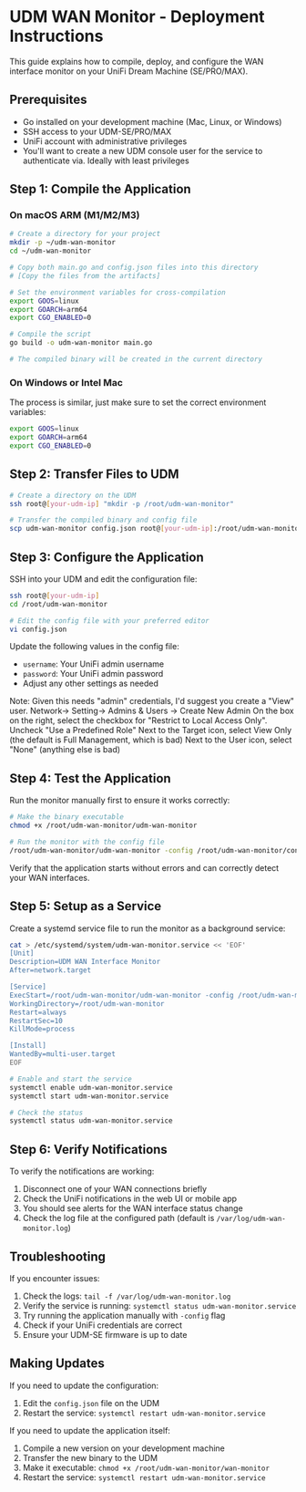 # UDM WAN Monitor - Deployment Instructions

This guide explains how to compile, deploy, and configure the WAN interface monitor on your UniFi Dream Machine (SE/PRO/MAX).

## Prerequisites

- Go installed on your development machine (Mac, Linux, or Windows)
- SSH access to your UDM-SE/PRO/MAX
- UniFi account with administrative privileges
- You'll want to create a new UDM console user for the service to authenticate via. Ideally with least privileges

## Step 1: Compile the Application

### On macOS ARM (M1/M2/M3)

```bash
# Create a directory for your project
mkdir -p ~/udm-wan-monitor
cd ~/udm-wan-monitor

# Copy both main.go and config.json files into this directory
# [Copy the files from the artifacts]

# Set the environment variables for cross-compilation
export GOOS=linux
export GOARCH=arm64
export CGO_ENABLED=0

# Compile the script
go build -o udm-wan-monitor main.go

# The compiled binary will be created in the current directory
```

### On Windows or Intel Mac

The process is similar, just make sure to set the correct environment variables:

```bash
export GOOS=linux
export GOARCH=arm64
export CGO_ENABLED=0
```

## Step 2: Transfer Files to UDM

```bash
# Create a directory on the UDM
ssh root@[your-udm-ip] "mkdir -p /root/udm-wan-monitor"

# Transfer the compiled binary and config file
scp udm-wan-monitor config.json root@[your-udm-ip]:/root/udm-wan-monitor/
```

## Step 3: Configure the Application

SSH into your UDM and edit the configuration file:

```bash
ssh root@[your-udm-ip]
cd /root/udm-wan-monitor

# Edit the config file with your preferred editor
vi config.json
```

Update the following values in the config file:

- `username`: Your UniFi admin username
- `password`: Your UniFi admin password
- Adjust any other settings as needed

Note: Given this needs "admin" credentials, I'd suggest you create a "View" user. 
Network-> Setting-> Admins & Users -> Create New Admin
On the box on the right, select the checkbox for "Restrict to Local Access Only".
Uncheck "Use a Predefined Role"
Next to the Target icon, select View Only (the default is Full Management, which is bad)
Next to the User icon, select "None" (anything else is bad)

## Step 4: Test the Application

Run the monitor manually first to ensure it works correctly:

```bash
# Make the binary executable
chmod +x /root/udm-wan-monitor/udm-wan-monitor

# Run the monitor with the config file
/root/udm-wan-monitor/udm-wan-monitor -config /root/udm-wan-monitor/config.json
```

Verify that the application starts without errors and can correctly detect your WAN interfaces.

## Step 5: Setup as a Service

Create a systemd service file to run the monitor as a background service:

```bash
cat > /etc/systemd/system/udm-wan-monitor.service << 'EOF'
[Unit]
Description=UDM WAN Interface Monitor
After=network.target

[Service]
ExecStart=/root/udm-wan-monitor/udm-wan-monitor -config /root/udm-wan-monitor/config.json
WorkingDirectory=/root/udm-wan-monitor
Restart=always
RestartSec=10
KillMode=process

[Install]
WantedBy=multi-user.target
EOF

# Enable and start the service
systemctl enable udm-wan-monitor.service
systemctl start udm-wan-monitor.service

# Check the status
systemctl status udm-wan-monitor.service
```

## Step 6: Verify Notifications

To verify the notifications are working:

1. Disconnect one of your WAN connections briefly
2. Check the UniFi notifications in the web UI or mobile app
3. You should see alerts for the WAN interface status change
4. Check the log file at the configured path (default is `/var/log/udm-wan-monitor.log`)

## Troubleshooting

If you encounter issues:

1. Check the logs: `tail -f /var/log/udm-wan-monitor.log`
2. Verify the service is running: `systemctl status udm-wan-monitor.service`
3. Try running the application manually with `-config` flag
4. Check if your UniFi credentials are correct
5. Ensure your UDM-SE firmware is up to date

## Making Updates

If you need to update the configuration:

1. Edit the `config.json` file on the UDM
2. Restart the service: `systemctl restart udm-wan-monitor.service`

If you need to update the application itself:

1. Compile a new version on your development machine
2. Transfer the new binary to the UDM
3. Make it executable: `chmod +x /root/udm-wan-monitor/wan-monitor`
4. Restart the service: `systemctl restart udm-wan-monitor.service`
